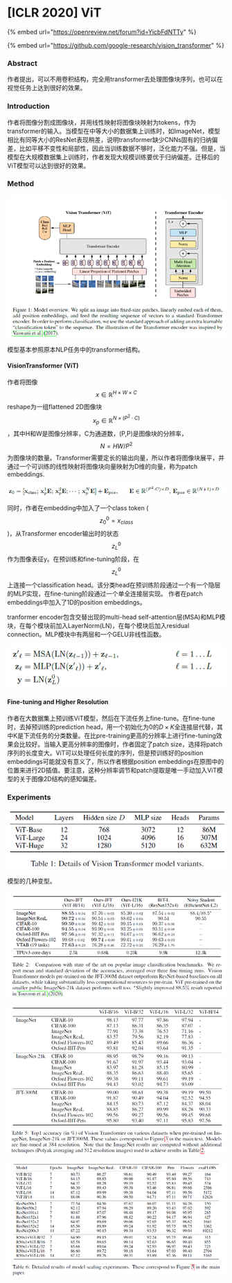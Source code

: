 # \[ICLR 2020] ViT

{% embed url="https://openreview.net/forum?id=YicbFdNTTy" %}

{% embed url="https://github.com/google-research/vision_transformer" %}

### Abstract

作者提出，可以不用卷积结构，完全用transformer去处理图像块序列，也可以在视觉任务上达到很好的效果。

### Introduction

作者将图像分割成图像块，并用线性映射将图像块映射为tokens，作为transformer的输入。当模型在中等大小的数据集上训练时，如ImageNet，模型相比有同等大小的ResNet表现稍差，说明transformer缺少CNNs固有的归纳偏差，比如平移不变性和局部性，因此当训练数据不够时，泛化能力不强。但是，当模型在大规模数据集上训练时，作者发现大规模训练要优于归纳偏差。迁移后的ViT模型可以达到很好的效果。

### Method

![](<../../../.gitbook/assets/image (181).png>)

模型基本参照原本NLP任务中的transformer结构。

#### VisionTransformer (ViT)

作者将图像$$x\in \mathbb{R}^{H \times W \times C}$$reshape为一组flattened 2D图像块$$x_p\in \mathbb{R}^{N \times (P^2 \cdot C)}$$，其中H和W是图像分辨率，C为通道数，(P,P)是图像块的分辨率，$$N=HW/P^2$$为图像块的数量。Transformer需要定长的输出向量，所以作者将图像块展平，并通过一个可训练的线性映射将图像块向量映射为D维的向量，称为patch embeddings.&#x20;

![](<../../../.gitbook/assets/image (176).png>)

同时，作者在embedding中加入了一个class token ($$z^0_0 = x_{class}$$)，从Transformer encoder输出时的状态$$z^0_L$$作为图像表征y。在预训练和fine-tuning阶段，在$$z^0_L$$上连接一个classification head。该分类head在预训练阶段通过一个有一个隐层的MLP实现，在fine-tuning阶段通过一个单全连接层实现。 作者在patch embeddings中加入了1D的position embeddings。&#x20;

tranformer encoder包含交替出现的multi-head self-attention层(MSA)和MLP模块，在每个模块前加入LayerNorm(LN)，在每个模块后加入residual connection。MLP模块中有两层和一个GELU非线性函数。&#x20;

![](<../../../.gitbook/assets/image (521).png>)

#### Fine-tuning and Higher Resolution

作者在大数据集上预训练ViT模型，然后在下流任务上fine-tune。在fine-tune时，去掉预训练的prediction head，用一个初始化为0的$D \times K$全连接层代替，其中K是下流任务的分类数量。在比pre-training更高的分辨率上进行fine-tuning效果会比较好。当输入更高分辨率的图像时，作者固定了patch size，选择将patch序列的长度变大。ViT可以处理任何长度的序列，但是预训练好的position embeddings可能就没有意义了，所以作者根据position embeddings在原图中的位置来进行2D插值。要注意，这种分辨率调节和patch提取是唯一手动加入ViT模型的关于图像2D结构的感知偏差。

### Experiments

![](<../../../.gitbook/assets/image (861).png>)

模型的几种变型。&#x20;

![](<../../../.gitbook/assets/image (881).png>)

![](<../../../.gitbook/assets/image (45).png>)

![](<../../../.gitbook/assets/image (833).png>)
